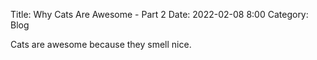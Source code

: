 Title: Why Cats Are Awesome - Part 2
Date: 2022-02-08 8:00
Category: Blog

Cats are awesome because they smell nice.
